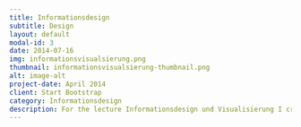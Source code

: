 ```yaml
---
title: Informationsdesign
subtitle: Design
layout: default
modal-id: 3
date: 2014-07-16
img: informationsvisualsierung.png
thumbnail: informationsvisualsierung-thumbnail.png
alt: image-alt
project-date: April 2014
client: Start Bootstrap
category: Informationsdesign
description: For the lecture Informationsdesign und Visualisierung I created a Infographic about swimming places and their water quality around the Danube in Vienna. The graphic was generated with tableau Desktop and Adobe Photoshop.  
---
```

